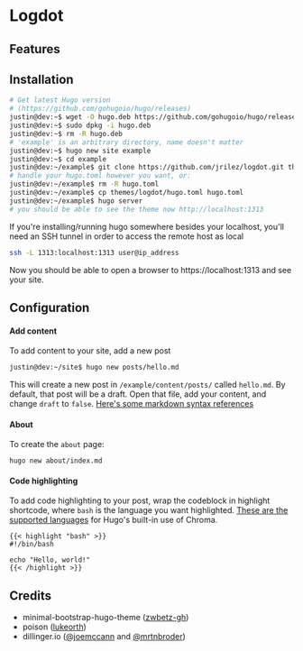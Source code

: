 # Logdot

## Features

## Installation

```bash
# Get latest Hugo version 
# (https://github.com/gohugoio/hugo/releases)
justin@dev:~$ wget -O hugo.deb https://github.com/gohugoio/hugo/releases/download/v0.123.6/hugo_0.123.6_linux-amd64.deb
justin@dev:~$ sudo dpkg -i hugo.deb
justin@dev:~$ rm -R hugo.deb
# 'example' is an arbitrary directory, name doesn't matter
justin@dev:~$ hugo new site example
justin@dev:~$ cd example
justin@dev:~/example$ git clone https://github.com/jrilez/logdot.git themes/logdot
# handle your hugo.toml however you want, or:
justin@dev:~/example$ rm -R hugo.toml
justin@dev:~/example$ cp themes/logdot/hugo.toml hugo.toml
justin@dev:~/example$ hugo server
# you should be able to see the theme now http://localhost:1313
```

If you're installing/running hugo somewhere besides your localhost, you'll need an SSH tunnel
in order to access the remote host as local
```bash
ssh -L 1313:localhost:1313 user@ip_address
```
Now you should be able to open a browser to https://localhost:1313 and see your site.

## Configuration

#### Add content
To add content to your site, add a new post
```bash
justin@dev:~/site$ hugo new posts/hello.md
```
This will create a new post in `/example/content/posts/` called `hello.md`. By default, that post
will be a draft. Open that file, add your content, and change `draft` to `false`. [Here's some
markdown syntax references](https://dillinger.io/)

#### About
To create the `about` page:
```
hugo new about/index.md
```

#### Code highlighting 
To add code highlighting to your post, wrap the codeblock in highlight shortcode, where `bash`
is the language you want highlighted. [These are the supported languages](https://github.com/alecthomas/chroma?tab=readme-ov-file#supported-languages) 
for Hugo's built-in use of Chroma.
```
{{< highlight "bash" >}}
#!/bin/bash

echo "Hello, world!"
{{< /highlight >}}
```

## Credits

- minimal-bootstrap-hugo-theme ([zwbetz-gh](https://github.com/zwbetz-gh/minimal-bootstrap-hugo-theme))
- poison ([lukeorth](https://github.com/lukeorth/poison))
- dillinger.io ([@joemccann](https://twitter.com/joemccann) and [@mrtnbroder](https://twitter.com/mrtnbroder))
